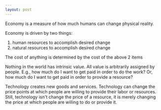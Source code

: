 ```yaml
---
layout: post
---
```

Economy is a measure of how much humans can change physical reality.

Economy is driven by two things:
 1. human   resources to accomplish desired change
 3. natural resources to accomplish desired change

The cost of anything is determined by the cost of the above 2 items

Nothing in the world has intrinsic value. All value is arbitrarily assigned by people. E.g., how much do I want to get paid in order to do the work? Or, how much do I want to get paid in order to provide a resource?

Technology creates new goods and services. Technology can change the price points at which people are willing to provide their labor or resources. Still, technology isn't change the price of a resource, it is merely changing the price at which people are willing to do or provide it.
